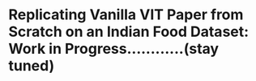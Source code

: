 # Replicating Vanilla VIT Paper from Scratch on an Indian Food Dataset: Work in Progress............(stay tuned)
